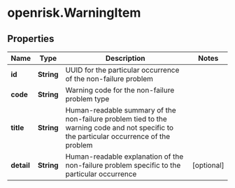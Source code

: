 # openrisk.WarningItem

## Properties

Name | Type | Description | Notes
------------ | ------------- | ------------- | -------------
**id** | **String** | UUID for the particular occurrence of the non-failure problem | 
**code** | **String** | Warning code for the non-failure problem type | 
**title** | **String** | Human-readable summary of the non-failure problem tied to the warning code and not specific to the particular occurrence of the problem | 
**detail** | **String** | Human-readable explanation of the non-failure problem specific to the particular occurrence | [optional] 


